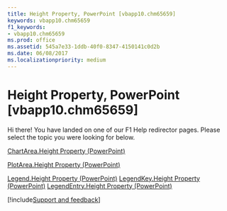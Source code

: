 ```yaml
---
title: Height Property, PowerPoint [vbapp10.chm65659]
keywords: vbapp10.chm65659
f1_keywords:
- vbapp10.chm65659
ms.prod: office
ms.assetid: 545a7e33-1ddb-40f0-8347-4150141c0d2b
ms.date: 06/08/2017
ms.localizationpriority: medium
---
```



# Height Property, PowerPoint [vbapp10.chm65659]

Hi there! You have landed on one of our F1 Help redirector pages. Please select the topic you were looking for below.

[ChartArea.Height Property (PowerPoint)](https://msdn.microsoft.com/library/01deb7e5-af03-df99-5a3b-15cfd5236f78%28Office.15%29.aspx)

[PlotArea.Height Property (PowerPoint)](https://msdn.microsoft.com/library/c6c34189-cab8-4fca-a039-332eb8a90128%28Office.15%29.aspx)

[Legend.Height Property (PowerPoint)](https://msdn.microsoft.com/library/53edaa56-87d5-d0c6-05cd-5f55b6394774%28Office.15%29.aspx)
[LegendKey.Height Property (PowerPoint)](https://msdn.microsoft.com/library/f12c9287-99a8-3d68-1c22-79c8e84b02e9%28Office.15%29.aspx)
[LegendEntry.Height Property (PowerPoint)](https://msdn.microsoft.com/library/eaf854c0-ee67-d6f7-df4c-eb8d67d489d0%28Office.15%29.aspx)

[!include[Support and feedback](~/includes/feedback-boilerplate.md)]